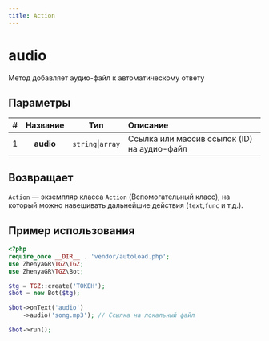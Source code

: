 ```yaml
---
title: Action
---
```


# audio
Метод добавляет аудио-файл к автоматическому ответу

## Параметры

| # | Название  |        Тип        | Описание                                    |
|:-:|:---------:|:-----------------:|:--------------------------------------------|
| 1 | **audio** | `string`\|`array` | Ссылка или массив ссылок (ID) на аудио-файл |

## Возвращает

`Action` — экземпляр класса `Action` (Вспомогательный класс), на который можно навешивать дальнейшие действия (`text`,`func` и т.д.).

## Пример использования

```php
<?php
require_once __DIR__ . 'vendor/autoload.php';
use ZhenyaGR\TGZ\TGZ;
use ZhenyaGR\TGZ\Bot;

$tg = TGZ::create('ТОКЕН');
$bot = new Bot($tg);

$bot->onText('audio')
    ->audio('song.mp3'); // Ссылка на локальный файл

$bot->run();
```